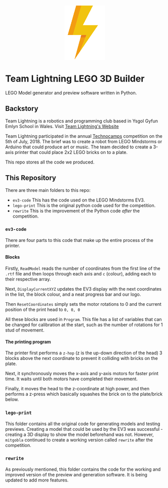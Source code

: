 <p align="center">

<img src="https://github.com/mitgobla/TL-3DPrinter/blob/master/docs/bolt-128.png?raw=true">

</p>

# Team Lightning LEGO 3D Builder

LEGO Model generator and preview software written in Python.

## Backstory

Team Lightning is a robotics and programming club based in Ysgol Gyfun Emlyn School in Wales.
Visit [Team Lightning's Website](http://www.team-lightning.ga)

Team Lightning participated in the annual [Technocamps](http://www.technocamps.com/en) competition on the 5th of July, 2018. The brief was to create a robot from LEGO Mindstorms or Arduino that could produce art or music. The team decided to create a 3-axis printer that could place 2x2 LEGO bricks on to a plate.

This repo stores all the code we produced.

## This Repository

There are three main folders to this repo:

- `ev3-code` This has the code used on the LEGO Mindstorms EV3.
- `lego-print` This is the original python code used for the competition.
- `rewrite` This is the improvement of the Python code _after_ the competition.

### `ev3-code`

There are four parts to this code that make up the entire process of the printer.

#### Blocks

Firstly, `ReadModel` reads the number of coordinates from the first line of the `.rtf` file and then loops through each axis and `c` (colour), adding each to their respective array.

Next, `DisplayCurrentXYZ` updates the EV3 display with the next coordinates in the list, the block colour, and a neat progress bar and our logo.

Then `ResetCoordinates` simply sets the motor rotations to 0 and the current position of the print head to `0, 0, 0`

All these blocks are used in `Program`. This file has a list of variables that can be changed for calibration at the start, such as the number of rotations for 1 stud of movement.

#### The printing program

The printer first performs a `z-hop` (z is the up-down direction of the head) 3 blocks above the next coordinate to prevent it colliding with bricks on the plate.

Next, it synchronously moves the x-axis and y-axis motors for faster print time. It waits until both motors have completed their movement.

Finally, it moves the head to the z-coordinate at high power, and then performs a z-press which basically squashes the brick on to the plate/brick below.

### `lego-print`

This folder contains all the original code for generating models and testing previews. Creating a model that could be used by the EV3 was successful - creating a 3D display to show the model beforehand was not. However, `mitgobla` continued to create a working version called `rewrite` after the competition.

### `rewrite`

As previously mentioned, this folder contains the code for the working and improved version of the preview and generation software. It is being updated to add more features.
